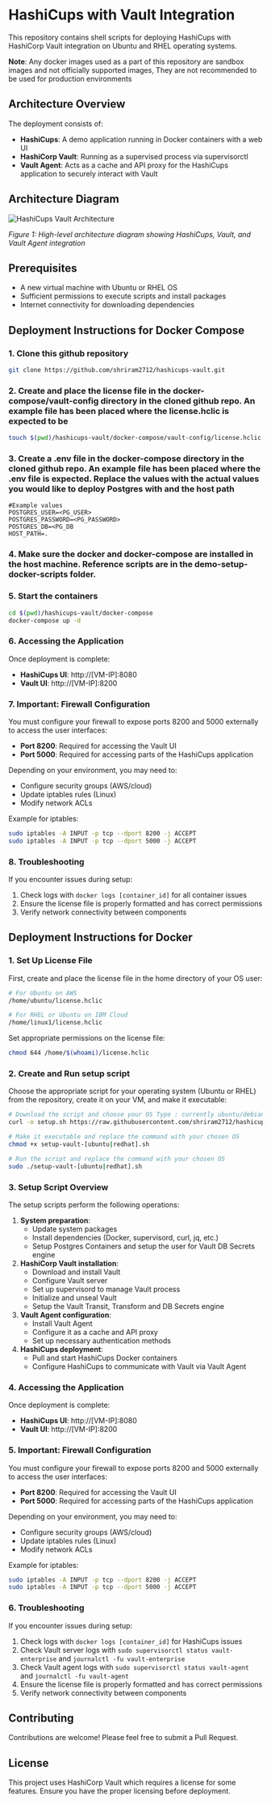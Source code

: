 # HashiCups with Vault Integration

This repository contains shell scripts for deploying HashiCups with HashiCorp Vault integration on Ubuntu and RHEL operating systems.

**Note**: Any docker images used as a part of this repository are sandbox images and not officially supported images, They are not recommended to be used for production environments

## Architecture Overview

The deployment consists of:

- **HashiCups**: A demo application running in Docker containers with a web UI
- **HashiCorp Vault**: Running as a supervised process via supervisorctl
- **Vault Agent**: Acts as a cache and API proxy for the HashiCups application to securely interact with Vault

## Architecture Diagram

![HashiCups Vault Architecture](./images/reference-architecture.png)

*Figure 1: High-level architecture diagram showing HashiCups, Vault, and Vault Agent integration*

## Prerequisites

- A new virtual machine with Ubuntu or RHEL OS
- Sufficient permissions to execute scripts and install packages
- Internet connectivity for downloading dependencies

## Deployment Instructions for Docker Compose

### 1. Clone this github repository

```bash
git clone https://github.com/shriram2712/hashicups-vault.git
```

### 2. Create and place the license file in the docker-compose/vault-config directory in the cloned github repo. An example file has been placed where the license.hclic is expected to be

```bash
touch $(pwd)/hashicups-vault/docker-compose/vault-config/license.hclic
```

### 3. Create a .env file in the docker-compose directory in the cloned github repo. An example file has been placed where the .env file is expected. Replace the values with the actual values you would like to deploy Postgres with and the host path

```
#Example values
POSTGRES_USER=<PG_USER>
POSTGRES_PASSWORD=<PG_PASSWORD>
POSTGRES_DB=<PG_DB
HOST_PATH=.
```

### 4. Make sure the docker and docker-compose are installed in the host machine. Reference scripts are in the demo-setup-docker-scripts folder.

### 5. Start the containers

```bash
cd $(pwd)/hashicups-vault/docker-compose
docker-compose up -d
```

### 6. Accessing the Application

Once deployment is complete:
* **HashiCups UI**: http://[VM-IP]:8080
* **Vault UI**: http://[VM-IP]:8200

### 7. Important: Firewall Configuration

You must configure your firewall to expose ports 8200 and 5000 externally to access the user interfaces:
* **Port 8200**: Required for accessing the Vault UI
* **Port 5000**: Required for accessing parts of the HashiCups application

Depending on your environment, you may need to:
* Configure security groups (AWS/cloud)
* Update iptables rules (Linux)
* Modify network ACLs

Example for iptables:

```bash
sudo iptables -A INPUT -p tcp --dport 8200 -j ACCEPT
sudo iptables -A INPUT -p tcp --dport 5000 -j ACCEPT
```

### 8. Troubleshooting

If you encounter issues during setup:
1. Check logs with `docker logs [container_id]` for all container issues 
2. Ensure the license file is properly formatted and has correct permissions
3. Verify network connectivity between components


## Deployment Instructions for Docker

### 1. Set Up License File

First, create and place the license file in the home directory of your OS user:

```bash
# For Ubuntu on AWS
/home/ubuntu/license.hclic

# For RHEL or Ubuntu on IBM Cloud
/home/linux1/license.hclic
```

Set appropriate permissions on the license file:

```bash
chmod 644 /home/$(whoami)/license.hclic
```

### 2. Create and Run setup script

Choose the appropriate script for your operating system (Ubuntu or RHEL) from the repository, create it on your VM, and make it executable:

```bash
# Download the script and choose your OS Type : currently ubuntu/debian and redhat/centos are supported
curl -o setup.sh https://raw.githubusercontent.com/shriram2712/hashicups-vault/main/demo-setup-docker-scripts/setup-vault-[ubuntu|redhat].sh

# Make it executable and replace the command with your chosen OS
chmod +x setup-vault-[ubuntu|redhat].sh

# Run the script and replace the command with your chosen OS
sudo ./setup-vault-[ubuntu|redhat].sh
```

### 3. Setup Script Overview

The setup scripts perform the following operations:

1. **System preparation**:
   * Update system packages
   * Install dependencies (Docker, supervisord, curl, jq, etc.)
   * Setup Postgres Containers and setup the user for Vault DB Secrets engine
2. **HashiCorp Vault installation**:
   * Download and install Vault
   * Configure Vault server
   * Set up supervisord to manage Vault process
   * Initialize and unseal Vault
   * Setup the Vault Transit, Transform and DB Secrets engine
3. **Vault Agent configuration**:
   * Install Vault Agent
   * Configure it as a cache and API proxy
   * Set up necessary authentication methods
4. **HashiCups deployment**:
   * Pull and start HashiCups Docker containers
   * Configure HashiCups to communicate with Vault via Vault Agent

### 4. Accessing the Application

Once deployment is complete:
* **HashiCups UI**: http://[VM-IP]:8080
* **Vault UI**: http://[VM-IP]:8200

### 5. Important: Firewall Configuration

You must configure your firewall to expose ports 8200 and 5000 externally to access the user interfaces:
* **Port 8200**: Required for accessing the Vault UI
* **Port 5000**: Required for accessing parts of the HashiCups application

Depending on your environment, you may need to:
* Configure security groups (AWS/cloud)
* Update iptables rules (Linux)
* Modify network ACLs

Example for iptables:

```bash
sudo iptables -A INPUT -p tcp --dport 8200 -j ACCEPT
sudo iptables -A INPUT -p tcp --dport 5000 -j ACCEPT
```

### 6. Troubleshooting

If you encounter issues during setup:
1. Check logs with `docker logs [container_id]` for HashiCups issues
2. Check Vault server logs with `sudo supervisorctl status vault-enterprise` and `journalctl -fu vault-enterprise`
3. Check Vault agent logs with `sudo supervisorctl status vault-agent` and `journalctl -fu vault-agent`
4. Ensure the license file is properly formatted and has correct permissions
5. Verify network connectivity between components

## Contributing

Contributions are welcome! Please feel free to submit a Pull Request.

## License

This project uses HashiCorp Vault which requires a license for some features. Ensure you have the proper licensing before deployment.
